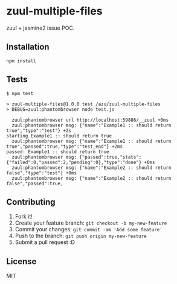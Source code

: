 # zuul-multiple-files

zuul + jasmine2 issue POC.

## Installation

    npm install

## Tests

```
$ npm test

> zuul-multiple-files@1.0.0 test /azu/zuul-multiple-files
> DEBUG=zuul:phantombrowser node test.js

  zuul:phantombrowser url http://localhost:59886/__zuul +0ms
  zuul:phantombrowser msg: {"name":"Example1 :: should return true","type":"test"} +2s
starting Example1 :: should return true
  zuul:phantombrowser msg: {"name":"Example1 :: should return true","passed":true,"type":"test_end"} +2ms
passed: Example1 :: should return true
  zuul:phantombrowser msg: {"passed":true,"stats":{"failed":0,"passed":2,"pending":0},"type":"done"} +0ms
  zuul:phantombrowser msg: {"name":"Example2 :: should return false","type":"test"} +0ms
  zuul:phantombrowser msg: {"name":"Example2 :: should return false","passed":true,
```

## Contributing

1. Fork it!
2. Create your feature branch: `git checkout -b my-new-feature`
3. Commit your changes: `git commit -am 'Add some feature'`
4. Push to the branch: `git push origin my-new-feature`
5. Submit a pull request :D

## License

MIT